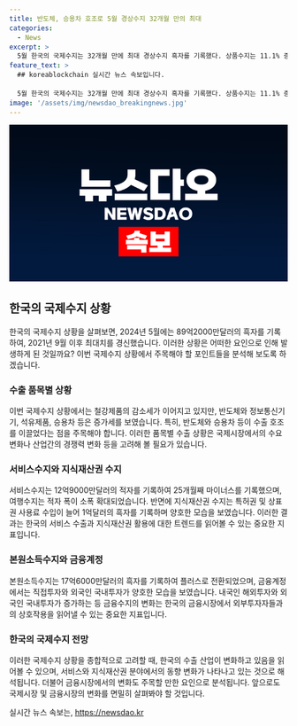 ```yaml
---
title: 반도체, 승용차 호조로 5월 경상수지 32개월 만의 최대
categories:
  - News
excerpt: >
  5월 한국의 국제수지는 32개월 만에 최대 경상수지 흑자를 기록했다. 상품수지는 11.1% 증가하여 589억5000만달러를 기록했고, 서비스수지는 12억9000만달러 적자를 기록했지만 전월대비 감소하였다. 직접투자에서 내국인 해외투자가 63억3000만달러 증가하여 25개월 만에 최대 폭 증가를 기록했다.
feature_text: >
  ## koreablockchain 실시간 뉴스 속보입니다.

  5월 한국의 국제수지는 32개월 만에 최대 경상수지 흑자를 기록했다. 상품수지는 11.1% 증가하여 589억5000만달러를 기록했고, 서비스수지는 12억9000만달러 적자를 기록했지만 전월대비 감소하였다. 직접투자에서 내국인 해외투자가 63억3000만달러 증가하여 25개월 만에 최대 폭 증가를 기록했다.
image: '/assets/img/newsdao_breakingnews.jpg'
---
```


<p><img src="/assets/img/newsdao_breakingnews.jpg" alt="koreablockchain 속보" /></p>

<h2 data-ke-size="size26">한국의 국제수지 상황</h2>

<p data-ke-size="size16">한국의 국제수지 상황을 살펴보면, 2024년 5월에는 89억2000만달러의 흑자를 기록하여, 2021년 9월 이후 최대치를 경신했습니다. 이러한 상황은 어떠한 요인으로 인해 발생하게 된 것일까요? 이번 국제수지 상황에서 주목해야 할 포인트들을 분석해 보도록 하겠습니다.</p>

<h3 data-ke-size="size24">수출 품목별 상황</h3>

<p data-ke-size="size16">이번 국제수지 상황에서는 철강제품의 감소세가 이어지고 있지만, 반도체와 정보통신기기, 석유제품, 승용차 등은 증가세를 보였습니다. 특히, 반도체와 승용차 등이 수출 호조를 이끌었다는 점을 주목해야 합니다. 이러한 품목별 수출 상황은 국제시장에서의 수요 변화나 산업간의 경쟁력 변화 등을 고려해 볼 필요가 있습니다.</p>

<h3 data-ke-size="size24">서비스수지와 지식재산권 수지</h3>

<p data-ke-size="size16">서비스수지는 12억9000만달러의 적자를 기록하여 25개월째 마이너스를 기록했으며, 여행수지는 적자 폭이 소폭 확대되었습니다. 반면에 지식재산권 수지는 특허권 및 상표권 사용료 수입이 늘어 1억달러의 흑자를 기록하며 양호한 모습을 보였습니다. 이러한 결과는 한국의 서비스 수출과 지식재산권 활용에 대한 트렌드를 읽어볼 수 있는 중요한 지표입니다.</p>

<h3 data-ke-size="size24">본원소득수지와 금융계정</h3>

<p data-ke-size="size16">본원소득수지는 17억6000만달러의 흑자를 기록하여 플러스로 전환되었으며, 금융계정에서는 직접투자와 외국인 국내투자가 양호한 모습을 보였습니다. 내국인 해외투자와 외국인 국내투자가 증가하는 등 금융수지의 변화는 한국의 금융시장에서 외부투자자들과의 상호작용을 읽어낼 수 있는 중요한 지표입니다.</p>

<h3 data-ke-size="size24">한국의 국제수지 전망</h3>

<p data-ke-size="size16">이러한 국제수지 상황을 종합적으로 고려할 때, 한국의 수출 산업이 변화하고 있음을 읽어볼 수 있으며, 서비스와 지식재산권 분야에서의 동향 변화가 나타나고 있는 것으로 해석됩니다. 더불어 금융시장에서의 변화도 주목할 만한 요인으로 분석됩니다. 앞으로도 국제시장 및 금융시장의 변화를 면밀히 살펴봐야 할 것입니다.</p>
실시간 뉴스 속보는, <a href="https://newsdao.kr" rel="dofollow">https://newsdao.kr</a>


